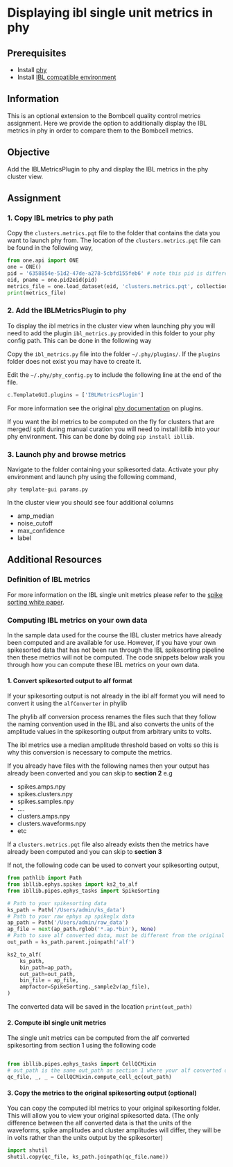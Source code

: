 # Displaying ibl single unit metrics in phy

## Prerequisites

- Install [phy](https://github.com/cortex-lab/phy?tab=readme-ov-file#installation-instructions)
- Install [IBL compatible environment](https://github.com/int-brain-lab/neuropixels_course_2024/blob/main/installation/README.md)

## Information
This is an optional extension to the Bombcell quality control metrics assignment. Here we provide
the option to additionally display the IBL metrics in phy in order to compare them to the Bombcell metrics.

## Objective
Add the IBLMetricsPlugin to phy and display the IBL metrics in the phy cluster view.

## Assignment

### 1. Copy IBL metrics to phy path
Copy the `clusters.metrics.pqt` file to the folder that contains the data you want to launch phy from. The location
of the `clusters.metrics.pqt` file can be found in the following way,

```python
from one.api import ONE
one = ONE()
pid = '6358854e-51d2-47de-a278-5cbfd155feb6' # note this pid is different from the rest of the course
eid, pname = one.pid2eid(pid)
metrics_file = one.load_dataset(eid, 'clusters.metrics.pqt', collection=f'alf/{pname}/pykilosort', download_only=True)
print(metrics_file)
```

### 2. Add the IBLMetricsPlugin to phy
To display the ibl metrics in the cluster view when launching phy you will need to add the plugin `ibl_metrics.py` provided in 
this folder to your phy config path. This can be done in the following way

Copy the `ibl_metrics.py` file into the folder `~/.phy/plugins/`. If the `plugins` folder does not exist you may have to create it.

Edit the  `~/.phy/phy_config.py` to include the following line at the end of the file.

```python
c.TemplateGUI.plugins = ['IBLMetricsPlugin']
```

For more information see the original [phy documentation](https://phy.readthedocs.io/en/latest/plugins/) on plugins.

If you want the ibl metrics to be computed on the fly for clusters that are merged/ split during manual curation you will
need to install ibllib into your phy environment. This can be done by doing `pip install ibllib`.

### 3. Launch phy and browse metrics
Navigate to the folder containing your spikesorted data. Activate your phy environment and launch phy using the following
command,

```shell
phy template-gui params.py
```

In the cluster view you should see four additional columns
- amp_median
- noise_cutoff
- max_confidence
- label


## Additional Resources

### Definition of IBL metrics
For more information on the IBL single unit metrics please refer to the [spike sorting white paper](https://doi.org/10.6084/m9.figshare.19705522).


### Computing IBL metrics on your own data
In the sample data used for the course the IBL cluster metrics have already been computed and are available for use. However, if you have your own spikesorted data that
has not been run through the IBL spikesorting pipeline then these metrics will not be computed. The code snippets below walk you through how you can compute these IBL metrics on
your own data.

#### 1. Convert spikesorted output to alf format
If your spikesorting output is not already in the ibl alf format you will need to convert it using the `alfConverter`
in phylib

The phylib alf conversion process renames the files such that they follow the naming convention used in the IBL
and also converts the units of the amplitude values in the spikesorting output from arbitrary units to volts. 

The ibl metrics use a median amplitude threshold based on volts so this is why this conversion is necessary to compute
the metrics.

If you already have files with the following names then your output has already been converted and you can skip to **section 2** e.g
- spikes.amps.npy
- spikes.clusters.npy
- spikes.samples.npy
- ....
- clusters.amps.npy
- clusters.waveforms.npy
- etc

If a `clusters.metrics.pqt` file also already exists then the metrics have already been computed and you can skip to **section 3**

If not, the following code can be used to convert your spikesorting output,

```python
from pathlib import Path
from ibllib.ephys.spikes import ks2_to_alf
from ibllib.pipes.ephys_tasks import SpikeSorting

# Path to your spikesorting data
ks_path = Path('/Users/admin/ks_data')
# Path to your raw ephys ap spikeglx data
ap_path = Path('/Users/admin/raw_data')
ap_file = next(ap_path.rglob('*.ap.*bin'), None)
# Path to save alf converted data, must be different from the original spikesorting data
out_path = ks_path.parent.joinpath('alf')

ks2_to_alf(
    ks_path,
    bin_path=ap_path,
    out_path=out_path,
    bin_file = ap_file,
    ampfactor=SpikeSorting._sample2v(ap_file),
)

```

The converted data will be saved in the location `print(out_path)`


#### 2. Compute ibl single unit metrics

The single unit metrics can be computed from the alf converted spikesorting from section 1 using the following code

```python

from ibllib.pipes.ephys_tasks import CellQCMixin
# out_path is the same out_path as section 1 where your alf converted data is
qc_file, _, _ = CellQCMixin.compute_cell_qc(out_path)
```

#### 3. Copy the metrics to the original spikesorting output (optional)
You can copy the computed ibl metrics to your original spikesorting folder. This will allow you to view your original spikesorted data. (The only difference between the alf 
converted data is that the units of the waveforms, spike amplitudes and cluster amplitudes will differ, they will be in volts rather than the units output by the spikesorter)

```python
import shutil
shutil.copy(qc_file, ks_path.joinpath(qc_file.name))
```
